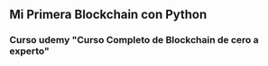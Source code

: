 ## Mi Primera Blockchain con Python
### Curso udemy "Curso Completo de Blockchain de cero a experto"
